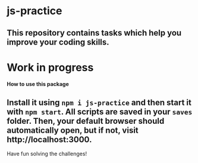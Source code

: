 # js-practice
This repository contains tasks which help you improve your coding skills.
--

# Work in progress

**How to use this package**

Install it using `npm i js-practice` and then start it with `npm start`. All scripts are saved in your `saves` folder. Then, your default browser should automatically open, but if not, visit http://localhost:3000.
--
Have fun solving the challenges!
